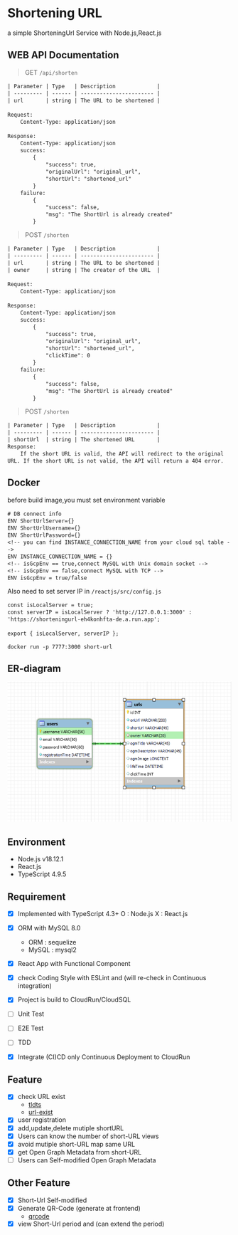 # Shortening URL
a simple ShorteningUrl Service with Node.js,React.js

## WEB API Documentation
> GET `/api/shorten`

    | Parameter | Type   | Description             |
    | --------- | ------ | ----------------------- |
    | url       | string | The URL to be shortened |

    Request:
        Content-Type: application/json

    Response:
        Content-Type: application/json
        success:
            {
                "success": true,
                "originalUrl": "original_url",
                "shortUrl": "shortened_url"
            }
        failure:
            {
                "success": false,
                "msg": "The ShortUrl is already created"
            }
> POST  `/shorten`

    | Parameter | Type   | Description             |
    | --------- | ------ | ----------------------- |
    | url       | string | The URL to be shortened |
    | owner     | string | The creater of the URL  |

    Request:
        Content-Type: application/json

    Response:
        Content-Type: application/json
        success:
            {
                "success": true,
                "originalUrl": "original_url",
                "shortUrl": "shortened_url",
                "clickTime": 0
            }
        failure:
            {
                "success": false,
                "msg": "The ShortUrl is already created"
            }

> POST  `/shorten`

    | Parameter | Type   | Description             |
    | --------- | ------ | ----------------------- |
    | shortUrl  | string | The shortened URL       |
    Response:
        If the short URL is valid, the API will redirect to the original URL. If the short URL is not valid, the API will return a 404 error.

## Docker
before build image,you must set environment variable
```
# DB connect info
ENV ShortUrlServer={}
ENV ShortUrlUsername={}
ENV ShortUrlPassword={}
<!-- you can find INSTANCE_CONNECTION_NAME from your cloud sql table -->
ENV INSTANCE_CONNECTION_NAME = {}
<!-- isGcpEnv == true,connect MySQL with Unix domain socket -->
<!-- isGcpEnv == false,connect MySQL with TCP -->
ENV isGcpEnv = true/false
```
Also need to set server IP in `/reactjs/src/config.js`
```
const isLocalServer = true;
const serverIP = isLocalServer ? 'http://127.0.0.1:3000' : 'https://shorteningurl-eh4konhfta-de.a.run.app';

export { isLocalServer, serverIP };
```

```
docker run -p 7777:3000 short-url
```

## ER-diagram
![](https://github.com/kaizziizg/ShorteningUrl/blob/main/public/images/ERdiagram.png?raw=true)

## Environment
* Node.js v18.12.1
* React.js 
* TypeScript 4.9.5

## Requirement
- [x] Implemented with TypeScript 4.3+
    O : Node.js X : React.js
- [x] ORM with MySQL 8.0
    * ORM : sequelize
    * MySQL : mysql2
- [x] React App with Functional Component
- [x] check Coding Style with ESLint and (will re-check in Continuous integration)
- [x] Project is build to CloudRun/CloudSQL

- [ ] Unit Test
- [ ] E2E Test
- [ ] TDD
- [x] Integrate (CI)CD
    only Continuous Deployment to CloudRun

## Feature
- [x] check URL exist
    * [tldts](https://www.npmjs.com/package/tldts)
    * [url-exist](https://www.npmjs.com/package/url-exist)
- [x] user registration
- [x] add,update,delete mutiple shortURL
- [x] Users can know the number of short-URL views
- [x] avoid mutiple short-URL map same URL
- [x] get Open Graph Metadata from short-URL
- [ ] Users can Self-modified Open Graph Metadata

## Other Feature
- [x] Short-Url Self-modified
- [x] Generate QR-Code (generate at frontend)
    * [qrcode](https://www.npmjs.com/package/qrcode)
- [x] view Short-Url period and (can extend the period)
